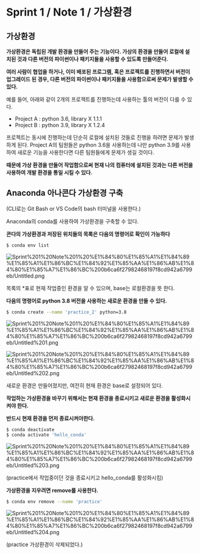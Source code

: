 # Sprint 1 / Note 1 / 가상환경

## 가상환경

**가상환경은 독립된 개발 환경을 만들어 주는 기능이다.
가상의 환경을 만들어 로컬에 설치된 것과 다른 버전의 파이썬이나 패키지들을 사용할 수 있도록 만들어준다.**

**여러 사람이 협업을 하거나, 이미 배포된 프로그램, 혹은 프로젝트를 진행하면서 버전이 업그레이드 된 경우, 다른 버전의 파이썬이나 패키지들을 사용함으로써 문제가 발생할 수 있다.**

예를 들어, 아래와 같이 2개의 프로젝트를 진행하는데 사용하는 툴의 버전이 다를 수 있다. 

- Project A : python 3.6, library X 1.1.1
- Project B : python 3.9, library X 1.2.4

프로젝트는 동시에 진행하는데 단순히 로컬에 설치된 것들로 진행을 하려면 문제가 발생하게 된다. 
Project A의 팀원들은 python 3.6을 사용하는데 나만 python 3.9를 사용하여 새로운 기능을 사용한다면 다른 팀원들에게 문제가 생길 것이다. 

**때문에 가상 환경을 만들어 작업함으로써 현재 나의 컴퓨터에 설치된 것과는 다른 버전을 사용하여 개발 환경을 통일 시킬 수 있다.** 

## Anaconda 아나콘다 가상환경 구축

(CLI로는 Git Bash or VS Code의 bash 터미널을 사용한다.)

Anaconda의 conda를 사용하여 가상환경을 구축할 수 있다. 

**콘다의 가상환경과 저장된 위치들의 목록은 다음의 명령어로 확인이 가능하다**

```bash
$ conda env list
```

![Sprint%201%20Note%201%20%E1%84%80%E1%85%A1%E1%84%89%E1%85%A1%E1%86%BC%E1%84%92%E1%85%AA%E1%86%AB%E1%84%80%E1%85%A7%E1%86%BC%200b6ca6f27982468197f8cd942a6799eb/Untitled.png](Sprint%201%20Note%201%20%E1%84%80%E1%85%A1%E1%84%89%E1%85%A1%E1%86%BC%E1%84%92%E1%85%AA%E1%86%AB%E1%84%80%E1%85%A7%E1%86%BC%200b6ca6f27982468197f8cd942a6799eb/Untitled.png)

목록의 *표로 현재 작업중인 환경을 알 수 있으며, base는 로컬환경을 뜻 한다.

**다음의 명령어로 python 3.8 버전을 사용하는 새로운 환경을 만들 수 있다.** 

```bash
$ conda create --name 'practice_2' python=3.8
```

![Sprint%201%20Note%201%20%E1%84%80%E1%85%A1%E1%84%89%E1%85%A1%E1%86%BC%E1%84%92%E1%85%AA%E1%86%AB%E1%84%80%E1%85%A7%E1%86%BC%200b6ca6f27982468197f8cd942a6799eb/Untitled%201.png](Sprint%201%20Note%201%20%E1%84%80%E1%85%A1%E1%84%89%E1%85%A1%E1%86%BC%E1%84%92%E1%85%AA%E1%86%AB%E1%84%80%E1%85%A7%E1%86%BC%200b6ca6f27982468197f8cd942a6799eb/Untitled%201.png)

![Sprint%201%20Note%201%20%E1%84%80%E1%85%A1%E1%84%89%E1%85%A1%E1%86%BC%E1%84%92%E1%85%AA%E1%86%AB%E1%84%80%E1%85%A7%E1%86%BC%200b6ca6f27982468197f8cd942a6799eb/Untitled%202.png](Sprint%201%20Note%201%20%E1%84%80%E1%85%A1%E1%84%89%E1%85%A1%E1%86%BC%E1%84%92%E1%85%AA%E1%86%AB%E1%84%80%E1%85%A7%E1%86%BC%200b6ca6f27982468197f8cd942a6799eb/Untitled%202.png)

새로운 환경은 만들어졌지만, 여전히 현재 환경은 base로 설정되어 있다. 

**작업하는 가상환경을 바꾸기 위해서는 현재 환경을 종료시키고 새로운 환경을 활성화시켜야 한다.** 

**반드시 현재 환경을 먼저 종료시켜야한다.** 

```bash
$ conda deactivate 
$ conda activate 'hello_conda'
```

![Sprint%201%20Note%201%20%E1%84%80%E1%85%A1%E1%84%89%E1%85%A1%E1%86%BC%E1%84%92%E1%85%AA%E1%86%AB%E1%84%80%E1%85%A7%E1%86%BC%200b6ca6f27982468197f8cd942a6799eb/Untitled%203.png](Sprint%201%20Note%201%20%E1%84%80%E1%85%A1%E1%84%89%E1%85%A1%E1%86%BC%E1%84%92%E1%85%AA%E1%86%AB%E1%84%80%E1%85%A7%E1%86%BC%200b6ca6f27982468197f8cd942a6799eb/Untitled%203.png)

(practice에서 작업중이던 것을 종료시키고 hello_conda를 활성화시킴)

**가상환경을 지우려면 remove를 사용한다.**

```bash
$ conda env remove --name 'practice'
```

![Sprint%201%20Note%201%20%E1%84%80%E1%85%A1%E1%84%89%E1%85%A1%E1%86%BC%E1%84%92%E1%85%AA%E1%86%AB%E1%84%80%E1%85%A7%E1%86%BC%200b6ca6f27982468197f8cd942a6799eb/Untitled%204.png](Sprint%201%20Note%201%20%E1%84%80%E1%85%A1%E1%84%89%E1%85%A1%E1%86%BC%E1%84%92%E1%85%AA%E1%86%AB%E1%84%80%E1%85%A7%E1%86%BC%200b6ca6f27982468197f8cd942a6799eb/Untitled%204.png)

(practice 가상환경이 삭제되었다.)